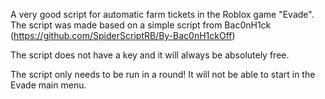 A very good script for automatic farm tickets in the Roblox game "Evade". The script was made based on a simple script from Bac0nH1ck (https://github.com/SpiderScriptRB/By-Bac0nH1ckOff)

The script does not have a key and it will always be absolutely free. 

The script only needs to be run in a round! It will not be able to start in the Evade main menu. 
